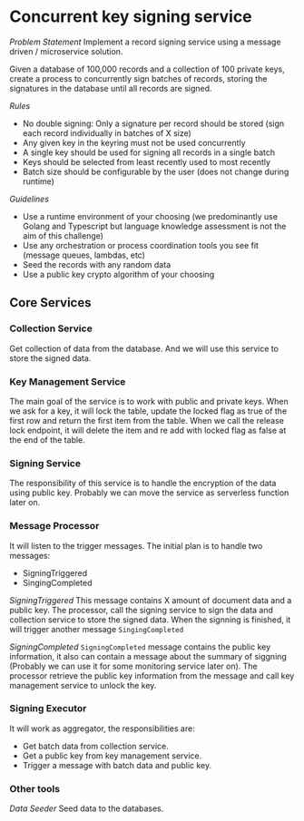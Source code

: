 # Concurrent key signing service

*Problem Statement*
Implement a record signing service using a message driven / microservice solution.

Given a database of 100,000 records and a collection of 100 private keys, create a process to concurrently sign batches of records, storing the signatures in the database until all records are signed.

*Rules*

* No double signing: Only a signature per record should be stored (sign each record individually in batches of X size)
* Any given key in the keyring must not be used concurrently
* A single key should be used for signing all records in a single batch
* Keys should be selected from least recently used to most recently
* Batch size should be configurable by the user (does not change during runtime)

*Guidelines*

* Use a runtime environment of your choosing (we predominantly use Golang and Typescript but language knowledge assessment is not the aim of this challenge)
* Use any orchestration or process coordination tools you see fit (message queues, lambdas, etc)
* Seed the records with any random data
* Use a public key crypto algorithm of your choosing


## Core Services

### Collection Service
Get collection of data from the database. And we will use this service to store the signed data.

### Key Management Service
The main goal of the service is to work with public and private keys. When we ask for a key, it will lock the table, update the locked flag as true of the first row and return the first item from the table.
When we call the release lock endpoint, it will delete the item and re add with locked flag as false at the end of the table.

### Signing Service
The responsibility of this service is to handle the encryption of the data using public key.
Probably we can move the service as serverless function later on.

### Message Processor
It will listen to the trigger messages. The initial plan is to handle two messages:
* SigningTriggered
* SingingCompleted

*SigningTriggered*
This message contains X amount of document data and a public key. The processor, call the signing service to sign the data and collection service to store the signed data.
When the signning is finished, it will trigger another message `SingingCompleted`

*SigningCompleted*
`SigningCompleted` message contains the public key information, it also can contain a message about the summary of siggning (Probably we can use it for some monitoring service later on).
The processor retrieve the public key information from the message and call key management service to unlock the key.

### Signing Executor
It will work as aggregator, the responsibilities are:
* Get batch data from collection service.
* Get a public key from key management service.
* Trigger a message with batch data and public key.



### Other tools
*Data Seeder*
Seed data to the databases.

